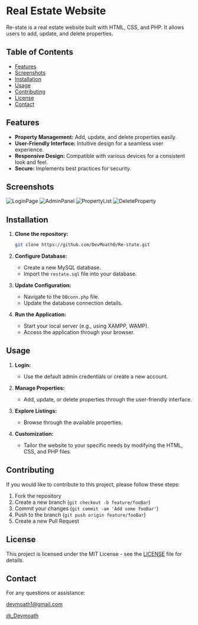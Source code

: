 #  Real Estate Website

Re-state is a real estate website built with HTML, CSS, and PHP. It allows users to add, update, and delete properties.

## Table of Contents

- [Features](#features)
- [Screenshots](#Screenshots)
- [Installation](#installation)
- [Usage](#usage)
- [Contributing](#contributing)
- [License](#license)
- [Contact](#Contact)

## Features

- **Property Management:** Add, update, and delete properties easily.
- **User-Friendly Interface:** Intuitive design for a seamless user experience.
- **Responsive Design:** Compatible with various devices for a consistent look and feel.
- **Secure:** Implements best practices for security.

## Screenshots
![LoginPage](https://github.com/DevMoath0/Re-state/assets/109462109/dfa0cfc1-896f-4cff-8739-8e6898452a3b)
![AdminPanel](https://github.com/1DevNawaf/BMI-Calculator/assets/109462109/a4e830a6-9f19-4fbf-b2b7-f5834adf1b1b)
![PropertyList](https://github.com/1DevNawaf/BMI-Calculator/assets/109462109/6c87aa1a-c114-411a-8ff7-0d6c8f3fc89d)
![DeleteProperty](https://github.com/1DevNawaf/BMI-Calculator/assets/109462109/1711c9c1-f139-4163-bf46-b96d104db0b5)

## Installation

1. **Clone the repository:**

    ```bash
    git clone https://github.com/DevMoath0/Re-state.git
    ```

2. **Configure Database:**

    - Create a new MySQL database.
    - Import the `restate.sql` file into your database.

3. **Update Configuration:**

    - Navigate to the `DBconn.php` file.
    - Update the database connection details.

4. **Run the Application:**

    - Start your local server (e.g., using XAMPP, WAMP).
    - Access the application through your browser.

## Usage

1. **Login:**

    - Use the default admin credentials or create a new account.

2. **Manage Properties:**

    - Add, update, or delete properties through the user-friendly interface.

3. **Explore Listings:**

    - Browse through the available properties.

4. **Customization:**

    - Tailor the website to your specific needs by modifying the HTML, CSS, and PHP files.

## Contributing

If you would like to contribute to this project, please follow these steps:

1. Fork the repository
2. Create a new branch (`git checkout -b feature/fooBar`)
3. Commit your changes (`git commit -am 'Add some fooBar'`)
4. Push to the branch (`git push origin feature/fooBar`)
5. Create a new Pull Request

## License

This project is licensed under the MIT License - see the [LICENSE](LICENSE) file for details.

## Contact
For any questions or assistance:

[devmoath1@gmail.com](mailto:devmoath1@gmail.com)

[@_Devmoath](https://twitter.com/_DevMoath)
